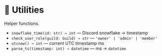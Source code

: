 # 🧰 Utilities

Helper functions.

- `snowflake_time(id: str) → int` — Discord snowflake → timestamp  
- `check_user_role(guild: Guild) → str` — `'owner' | 'admin' | 'member'`  
- `utcnow() → int` — current UTC timestamp ms  
- `parse_ts(timestamp: int) → datetime` — ms → `datetime`
